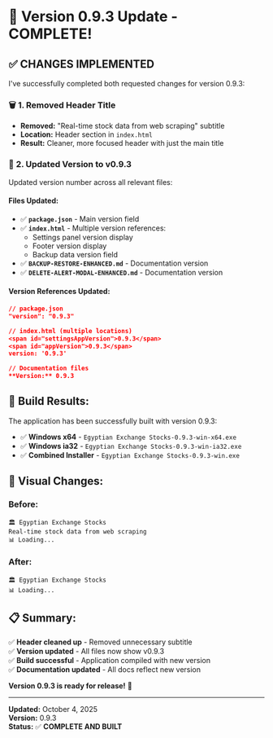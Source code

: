 # 🎯 Version 0.9.3 Update - COMPLETE!

## ✅ **CHANGES IMPLEMENTED**

I've successfully completed both requested changes for version 0.9.3:

### 🗑️ **1. Removed Header Title**
- **Removed:** "Real-time stock data from web scraping" subtitle
- **Location:** Header section in `index.html`
- **Result:** Cleaner, more focused header with just the main title

### 📝 **2. Updated Version to v0.9.3**
Updated version number across all relevant files:

#### **Files Updated:**
- ✅ **`package.json`** - Main version field
- ✅ **`index.html`** - Multiple version references:
  - Settings panel version display
  - Footer version display  
  - Backup data version field
- ✅ **`BACKUP-RESTORE-ENHANCED.md`** - Documentation version
- ✅ **`DELETE-ALERT-MODAL-ENHANCED.md`** - Documentation version

#### **Version References Updated:**
```json
// package.json
"version": "0.9.3"

// index.html (multiple locations)
<span id="settingsAppVersion">0.9.3</span>
<span id="appVersion">0.9.3</span>
version: '0.9.3'

// Documentation files
**Version:** 0.9.3
```

## 🚀 **Build Results:**

The application has been successfully built with version 0.9.3:
- ✅ **Windows x64** - `Egyptian Exchange Stocks-0.9.3-win-x64.exe`
- ✅ **Windows ia32** - `Egyptian Exchange Stocks-0.9.3-win-ia32.exe`
- ✅ **Combined Installer** - `Egyptian Exchange Stocks-0.9.3-win.exe`

## 🎨 **Visual Changes:**

### **Before:**
```
🏛️ Egyptian Exchange Stocks
Real-time stock data from web scraping
📊 Loading...
```

### **After:**
```
🏛️ Egyptian Exchange Stocks
📊 Loading...
```

## 📋 **Summary:**

✅ **Header cleaned up** - Removed unnecessary subtitle  
✅ **Version updated** - All files now show v0.9.3  
✅ **Build successful** - Application compiled with new version  
✅ **Documentation updated** - All docs reflect new version  

**Version 0.9.3 is ready for release!** 🎉

---

**Updated:** October 4, 2025  
**Version:** 0.9.3  
**Status:** ✅ **COMPLETE AND BUILT**
